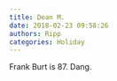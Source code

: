 ```yaml
---
title: Dean M.
date: 2018-02-23 09:58:26
authors: Ripp
categories: Holiday
---
```


 Frank Burt is 87. Dang.
